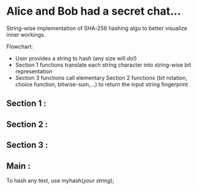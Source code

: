 # Alice and Bob had a secret chat...

String-wise implementation of SHA-256 hashing algo to better visualize inner workings.

Flowchart:
  - User provides a string to hash (any size will do!)
  - Section 1 functions translate each string character into string-wise bit representation
  - Section 3 functions call elementary Section 2 functions (bit rotation, choice function, bitwise-sum,...) to return the input string fingerprint

## Section 1 :


## Section 2 :


## Section 3 :


## Main :

To hash any text, use myhash(*your string*);
